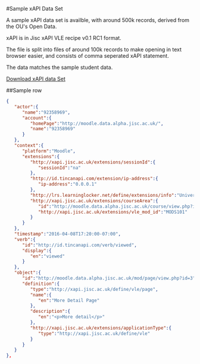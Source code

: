 #Sample xAPI Data Set

A sample xAPI data set is availble, with around 500k records, derived from the OU's Open Data. 

xAPI is in Jisc xAPI VLE recipe v0.1 RC1 format.

The file is split into files of around 100k records to make opening in text browser easier, and consists of comma seperated xAPI statement.

The data matches the sample student data.

[Download xAPI data Set](xapi-test-set.zip)

##Sample row
``` JSON
{  
   "actor":{  
      "name":"92358969",
      "account":{  
         "homePage":"http://moodle.data.alpha.jisc.ac.uk/",
         "name":"92358969"
      }
   },
   "context":{  
      "platform":"Moodle",
      "extensions":{  
         "http://xapi.jisc.ac.uk/extensions/sessionId":{  
            "sessionId":"na"
         },
         "http://id.tincanapi.com/extension/ip-address":{  
            "ip-address":"0.0.0.1"
         },
         "http://lrs.learninglocker.net/define/extensions/info":"University of Jisc Moodle",
         "http://xapi.jisc.ac.uk/extensions/courseArea":{  
            "id":"http://moodle.data.alpha.jisc.ac.uk/course/view.php?id=3",
            "http://xapi.jisc.ac.uk/extensions/vle_mod_id":"MODS101"
         }
      }
   },
   "timestamp":"2016-04-08T17:20:00-07:00",
   "verb":{  
      "id":"http://id.tincanapi.com/verb/viewed",
      "display":{  
         "en":"viewed"
      }
   },
   "object":{  
      "id":"http://moodle.data.alpha.jisc.ac.uk/mod/page/view.php?id=3",
      "definition":{  
         "type":"http://xapi.jisc.ac.uk/define/vle/page",
         "name":{  
            "en":"More Detail Page"
         },
         "description":{  
            "en":"<p>More detail</p>"
         },
         "http://xapi.jisc.ac.uk/extensions/applicationType":{  
            "type":"http://xapi.jisc.ac.uk/define/vle"
         }
      }
   }
},
```
